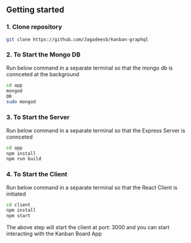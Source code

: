 
## Getting started


### 1. Clone repository

```sh
git clone https://github.com/Jagadeesb/kanban-graphql
```

### 2. To Start the Mongo DB
Run below command in a separate terminal so that the mongo db is connceted at the background

```sh
cd app
mongod
OR
sudo mongod
```

### 3. To Start the Server
Run below command in a separate terminal so that the Express Server is connceted
```sh
cd app
npm install
npm run build
```

### 4. To Start the Client
Run below command in a separate terminal so that the React Client is initiated
```sh
cd client
npm install
npm start
```

The above step will start the client at port: 3000 and you can start interacting with the Kanban Board App